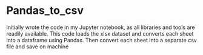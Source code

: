 # Pandas_to_csv

Initially wrote the code in my Jupyter notebook, as all libraries and tools are readily available.
This code loads the xlsx dataset and converts each sheet into a dataframe using Pandas.
Then convert each sheet into a separate csv file and save on machine 
